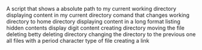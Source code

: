 A script that shows a absolute path to my current working directory
displaying content in my current directory
comand that changes working directory to home directory
displaying content in a long format
listing hidden contents
display digit content
creating directory
moving the file
deleting betty
deleting directory
changing the directory to the previous one
all files with a period character
type of file
creating a link

